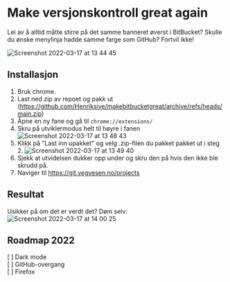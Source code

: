 # Make versjonskontroll great again

Lei av å alltid måtte stirre på det samme banneret øverst i BitBucket? Skulle du ønske menylinja hadde samme farge som GitHub? Fortvil ikke!

![Screenshot 2022-03-17 at 13 44 45](https://user-images.githubusercontent.com/6715649/158811098-e3d70ab0-e182-4464-821d-ef9b280cd414.png)


## Installasjon
1. Bruk chrome.
2. Last ned zip av repoet og pakk ut (https://github.com/Henriksive/makebitbucketgreat/archive/refs/heads/main.zip)
3. Åpne en ny fane og gå til `chrome://extensions/`
4. Skru på utviklermodus helt til høyre i fanen ![Screenshot 2022-03-17 at 13 48 43](https://user-images.githubusercontent.com/6715649/158811817-7e41c129-bcf9-4dd1-8d58-c0513f13aecb.png)
5. Klikk på "Last inn upakket" og velg .zip-filen du pakket pakket ut i steg 2. ![Screenshot 2022-03-17 at 13 49 40](https://user-images.githubusercontent.com/6715649/158812043-ba4b5750-cbb5-4f07-b6cb-a428e30e7dd0.png)
6. Sjekk at utvidelsen dukker opp under og skru den på hvis den ikke ble skrudd på.
7. Naviger til https://git.vegvesen.no/projects



## Resultat
Usikker på om det er verdt det? Døm selv:
![Screenshot 2022-03-17 at 14 00 25](https://user-images.githubusercontent.com/6715649/158816540-a7234aef-46db-40c4-aae6-ea605f71bb12.png)

## Roadmap 2022
[  ] Dark mode  
[  ] GitHub-overgang  
[  ] Firefox
